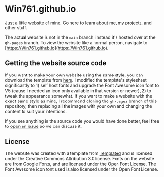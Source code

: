 # Win761.github.io
Just a little website of mine. Go here to learn about me, my projects, and other stuff.

The actual website is not in the `main` branch, instead it's hosted over at the `gh-pages` branch. To view the website like a normal person, navigate to [https://Win761.github.io](https://Win761.github.io).
## Getting the website source code
If you want to make your own website using the same style, you can download the template from [here](https://templated.co/linear). I modified the template's stylesheet significantly to 1) self host fonts and upgrade the Font Awesome icon font to V5 (cause I needed an icon only available in that version or newer), 2) to tweak the appearance somewhat. If you want to make a website with the exact same style as mine, I recommend cloning the `gh-pages` branch of this repository, then replacing all the images with your own and changing the content to suit your intentions.

If you see anything in the source code you would have done better, feel free to [open an issue](https://github.com/Win761/Win761.github.io/issues) so we can discuss it.
## License
The website was created with a template from [Templated](https://templated.co) and is licensed under the Creative Commons Attribution 3.0 license. Fonts on the website are from Google Fonts, and are licensed under the Open Font License. The Font Awesome icon font used is also licensed under the Open Font License.
